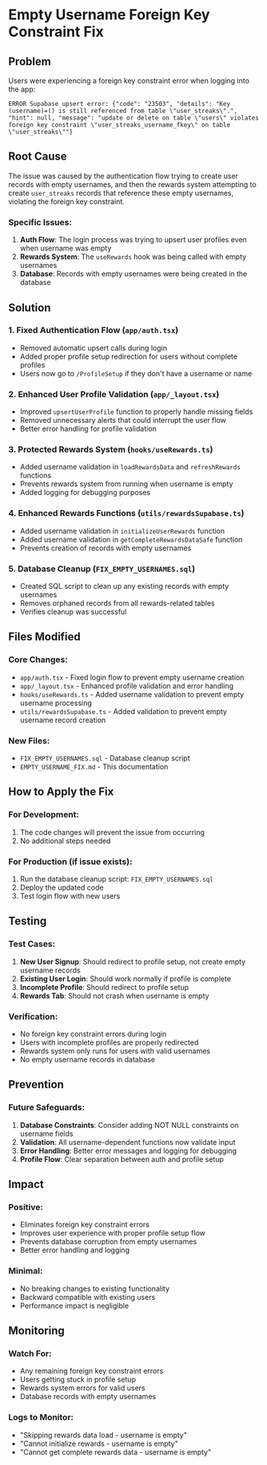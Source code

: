 # Empty Username Foreign Key Constraint Fix

## Problem
Users were experiencing a foreign key constraint error when logging into the app:
```
ERROR Supabase upsert error: {"code": "23503", "details": "Key (username)=() is still referenced from table \"user_streaks\".", "hint": null, "message": "update or delete on table \"users\" violates foreign key constraint \"user_streaks_username_fkey\" on table \"user_streaks\""}
```

## Root Cause
The issue was caused by the authentication flow trying to create user records with empty usernames, and then the rewards system attempting to create `user_streaks` records that reference these empty usernames, violating the foreign key constraint.

### Specific Issues:
1. **Auth Flow**: The login process was trying to upsert user profiles even when username was empty
2. **Rewards System**: The `useRewards` hook was being called with empty usernames
3. **Database**: Records with empty usernames were being created in the database

## Solution

### 1. Fixed Authentication Flow (`app/auth.tsx`)
- Removed automatic upsert calls during login
- Added proper profile setup redirection for users without complete profiles
- Users now go to `/ProfileSetup` if they don't have a username or name

### 2. Enhanced User Profile Validation (`app/_layout.tsx`)
- Improved `upsertUserProfile` function to properly handle missing fields
- Removed unnecessary alerts that could interrupt the user flow
- Better error handling for profile validation

### 3. Protected Rewards System (`hooks/useRewards.ts`)
- Added username validation in `loadRewardsData` and `refreshRewards` functions
- Prevents rewards system from running when username is empty
- Added logging for debugging purposes

### 4. Enhanced Rewards Functions (`utils/rewardsSupabase.ts`)
- Added username validation in `initializeUserRewards` function
- Added username validation in `getCompleteRewardsDataSafe` function
- Prevents creation of records with empty usernames

### 5. Database Cleanup (`FIX_EMPTY_USERNAMES.sql`)
- Created SQL script to clean up any existing records with empty usernames
- Removes orphaned records from all rewards-related tables
- Verifies cleanup was successful

## Files Modified

### Core Changes:
- `app/auth.tsx` - Fixed login flow to prevent empty username creation
- `app/_layout.tsx` - Enhanced profile validation and error handling
- `hooks/useRewards.ts` - Added username validation to prevent empty username processing
- `utils/rewardsSupabase.ts` - Added validation to prevent empty username record creation

### New Files:
- `FIX_EMPTY_USERNAMES.sql` - Database cleanup script
- `EMPTY_USERNAME_FIX.md` - This documentation

## How to Apply the Fix

### For Development:
1. The code changes will prevent the issue from occurring
2. No additional steps needed

### For Production (if issue exists):
1. Run the database cleanup script: `FIX_EMPTY_USERNAMES.sql`
2. Deploy the updated code
3. Test login flow with new users

## Testing

### Test Cases:
1. **New User Signup**: Should redirect to profile setup, not create empty username records
2. **Existing User Login**: Should work normally if profile is complete
3. **Incomplete Profile**: Should redirect to profile setup
4. **Rewards Tab**: Should not crash when username is empty

### Verification:
- No foreign key constraint errors during login
- Users with incomplete profiles are properly redirected
- Rewards system only runs for users with valid usernames
- No empty username records in database

## Prevention

### Future Safeguards:
1. **Database Constraints**: Consider adding NOT NULL constraints on username fields
2. **Validation**: All username-dependent functions now validate input
3. **Error Handling**: Better error messages and logging for debugging
4. **Profile Flow**: Clear separation between auth and profile setup

## Impact

### Positive:
- Eliminates foreign key constraint errors
- Improves user experience with proper profile setup flow
- Prevents database corruption from empty usernames
- Better error handling and logging

### Minimal:
- No breaking changes to existing functionality
- Backward compatible with existing users
- Performance impact is negligible

## Monitoring

### Watch For:
- Any remaining foreign key constraint errors
- Users getting stuck in profile setup
- Rewards system errors for valid users
- Database records with empty usernames

### Logs to Monitor:
- "Skipping rewards data load - username is empty"
- "Cannot initialize rewards - username is empty"
- "Cannot get complete rewards data - username is empty" 